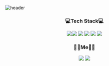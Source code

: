 

![header](https://capsule-render.vercel.app/api?type=slice&color=auto&height=300&section=header&text=HongJunHo&fontSize=90)

<h3 align="center">💻Tech Stack💻</h3>


<div align="center"></svg><img src="https://img.shields.io/badge/Go-#00ADD8?style=flat-square&logo=Go&logoColor=white"/></svg><img src="https://img.shields.io/badge/Java-007396?style=flat-square&logo=Java&logoColor=white"/> <img src="https://img.shields.io/badge/Spring Boot-6DB33F?style=flat-square&logo=Spring Boot&logoColor=white"/> <img src="https://img.shields.io/badge/Oracle-F80000?style=flat-square&logo=Oracle&logoColor=white"/> <img src="https://img.shields.io/badge/Amazon AWS-232F3E?style=flat-square&logo=Amazon AWS&logoColor=white"/> <img src="https://img.shields.io/badge/PWA-5A0FC8?style=flat-square&logo=PWA&logoColor=white"/></div> 


<h3 align="center">👨‍💻Me👨‍💻</h3>

<div align="center">
<a href="https://romantic-hubcap-331.notion.site/Juno-357452be2d5e41bea28edb0878fe19d8"><img src="https://img.shields.io/badge/resume-000000?style=flat-square&logo=Notion&logoColor=white"/></a> <a href="https://bit.ly/3GYkK3T"><img src="https://img.shields.io/badge/PortFolio-204ECF?style=flat-square&logo=GitHub&logoColor=white"/></a>
</div>
